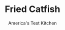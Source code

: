 ---
layout: ../../layouts/MarkdownPostLayout.astro
title: Fried Catfish
author: America's Test Kitchen
pubDate: 2023-03-15
description: "What’s the secret to Mississippi’s crunchy, perfectly seasoned fried catfish? We went down to the delta’s best fish joints to find out."
image_url: https://res.cloudinary.com/hksqkdlah/image/upload/ar_1:1,c_fill,dpr_2.0,f_auto,fl_lossy.progressive.strip_profile,g_faces:auto,q_auto:low,w_344/20405_sfs-friedcatfish-40
tags: ["Main Courses","Fish & Seafood"]
calories: 4530
protein: 26
carbohydrates: 47
fats: 
fiber: 2
ingredients: ["2 cups, buttermilk","1 teaspoon, hot sauce","2 cups, cornmeal","4 teaspoons, salt","2 teaspoons, pepper","2 teaspoons, granulated garlic","1 teaspoon, cayenne pepper","4 (6- to 8-ounce), catfish fillets, halved lengthwise along natural seam","2 quarts peanut or, vegetable oil",", Lemon wedges"]
serves: 6
time: "55 minutes"
instructions: ["Set wire rack in rimmed baking sheet and line half of rack with triple layer of paper towels. Whisk buttermilk and hot sauce together in shallow dish. Process 1 cup cornmeal in spice grinder to fine powder, 30 to 45 seconds. Whisk salt, pepper, granulated garlic, cayenne, remaining 1 cup cornmeal, and ground cornmeal together in second shallow dish.","Pat fish dry with paper towels. Working with 1 piece of fish at a time, dip fish in buttermilk mixture, letting excess drip back into dish. Dredge fish in cornmeal mixture, shaking off excess, and transfer to large plate.","Add oil to large Dutch oven until it measures about 1 1/2 inches deep and heat over medium-high heat to 350 degrees. Working with 4 pieces of fish at a time, add fish to hot oil. Adjust burner, if necessary, to maintain oil temperature between 325 and 350 degrees. Fry fish until golden brown and crispy, about 5 minutes. Transfer fish to paper towel–lined side of prepared rack and let drain for 1 minute, then move to unlined side of rack. Return oil to 350 degrees and repeat with remaining fish. Serve with lemon wedges."]
nutrition: ["631 mg Potassium","401 mg Phosphorus","113 mg Calcium","2 mg Iron","53 mg Magnesium","724 mg Sodium","1 mg Zinc","50 g Fat","5 mg Niacin (B3)","33 g Monounsaturated","9 g Polyunsaturated","2 mg Vitamin C","76 mg Cholesterol","5 g Saturated","2 g Fiber","94 µg Folic acid","34 µg Folate (food)","4 g Sugars","4 µg Vitamin K","186 g Water","47 g Carbs","193 µg Folate equivalent (total)","26 g Protein","10 mg Vitamin E","3 µg Vitamin B12","23 µg Vitamin A","755 kcal Energy","4530 calories"]
notes: "Use a Dutch oven that holds 6 quarts or more. If your spice grinder is small, grind the cornmeal in batches or process it in a blender for 60 to 90 seconds. Serve with our Comeback Sauce (see related content)."
---
